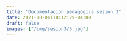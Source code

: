 ```yaml
---
title: "Documentación pedagógica sesión 3"
date: 2021-08-04T18:12:29-04:00
draft: false
images: ["/img/sesion3/5.jpg"]
---
```

